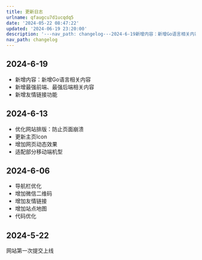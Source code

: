 ```yaml
---
title: 更新日志
urlname: qfaugcu7d1ucqdq5
date: '2024-05-22 08:47:22'
updated: '2024-06-19 23:20:00'
description: '---nav_path: changelog---2024-6-19新增内容：新增Go语言相关内容新增最强前端、最强后端相关内容新增友情链接功能2024-6-13优化网站排版：防止页面崩溃更新主页Icon增加网页动态效果适配部分移动端机型2024-6-06导航栏优化增加微信二维码增加友情链接增...'
nav_path: changelog
---
```

## 2024-6-19

- 新增内容：新增Go语言相关内容
- 新增最强前端、最强后端相关内容
- 新增友情链接功能
## 2024-6-13

- 优化网站排版：防止页面崩溃
- 更新主页Icon
- 增加网页动态效果
- 适配部分移动端机型

## 2024-6-06

- 导航栏优化
- 增加微信二维码
- 增加友情链接
- 增加站点地图
- 代码优化
## 2024-5-22
网站第一次提交上线
